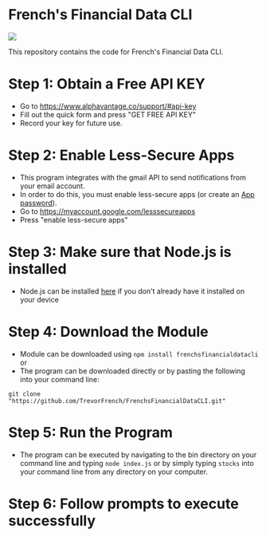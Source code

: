 # French's Financial Data CLI

<img src="http://old.trevorfrench.com/views/FFDCLI.PNG"/>

This repository contains the code for French's Financial Data CLI.

# Step 1: Obtain a Free API KEY
  - Go to https://www.alphavantage.co/support/#api-key
  - Fill out the quick form and press "GET FREE API KEY"
  - Record your key for future use.

# Step 2: Enable Less-Secure Apps
  - This program integrates with the gmail API to send notifications from your email account.
  - In order to do this, you must enable less-secure apps (or create an <a href="https://support.google.com/accounts/answer/185833?hl=en">App password</a>).
  - Go to https://myaccount.google.com/lesssecureapps
  - Press "enable less-secure apps"
  
# Step 3: Make sure that Node.js is installed
  - Node.js can be installed <a href="https://nodejs.org/en/download/">here</a> if you don't already have it installed on your device
  
# Step 4: Download the Module
  - Module can be downloaded using ``npm install frenchsfinancialdatacli``
  or
  - The program can be downloaded directly or by pasting the following into your command line:

``
git clone "https://github.com/TrevorFrench/FrenchsFinancialDataCLI.git"
``

# Step 5: Run the Program
 - The program can be executed by navigating to the bin directory on your command line and typing ``node index.js`` or by simply typing ``stocks`` into your command line from any directory on your computer.

# Step 6: Follow prompts to execute successfully
